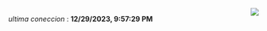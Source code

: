 

<div style="display: flex; justify-content: space-between;">
 <p align="right"><i>ultima coneccion</i> : <b>12/29/2023, 9:57:29 PM</b></p> 
 <img src="https://img.shields.io/badge/GitHub%20Action%20Status-Online-brightgreen?style=flat&logo=githubactions&logoColor=%23ffffff&labelColor=%23181717&color=%232088FF" />
</div>



